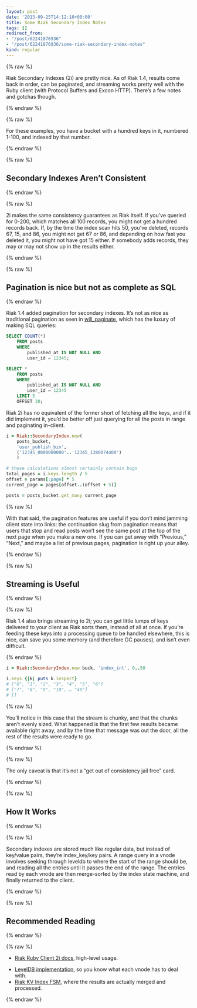 ```yaml
---
layout: post
date: '2013-09-25T14:12:10+00:00'
title: Some Riak Secondary Index Notes
tags: []
redirect_from:
- "/post/62241876936"
- "/post/62241876936/some-riak-secondary-index-notes"
kind: regular
---
```

{% raw %}<p>Riak Secondary Indexes (2i) are pretty nice. As of Riak 1.4, results come back
in order, can be paginated, and streaming works pretty well with the Ruby
client (with Protocol Buffers and Excon HTTP). There’s a few notes and gotchas
though.</p>{% endraw %}

{% raw %}<p>For these examples, you have a bucket with a hundred keys in it, numbered 1-100,
and indexed by that number.</p>{% endraw %}

{% raw %}<h2>Secondary Indexes Aren&rsquo;t Consistent</h2>{% endraw %}

{% raw %}<p>2i makes the same consistency guarantees as Riak itself. If you’ve queried for 0-200, which matches all 100 records,
you might not get a hundred records back. If, by the time the index scan hits
50, you’ve deleted, records 67, 15, and 86, you might not get 67 or 86, and
depending on how fast you deleted it, you might not have got 15 either. If
somebody adds records, they may or may not show up in the results either.</p>{% endraw %}

{% raw %}<h2>Pagination is nice but not as complete as SQL</h2>{% endraw %}

Riak 1.4 added pagination for secondary indexes. It’s not as nice as
traditional pagination as seen in
<a href="https://rubygems.org/gems/will_paginate">will_paginate</a>, which has the luxury
of making SQL queries:

```sql
SELECT COUNT(*)
    FROM posts
    WHERE
        published_at IS NOT NULL AND
        user_id = 12345;

SELECT *
    FROM posts
    WHERE
        published_at IS NOT NULL AND
        user_id = 12345
    LIMIT 5
    OFFSET 30;
```

Riak 2i has no equivalent of the former short of fetching all the keys, and
if it did implement it, you’d be better off just querying for all
the posts in range and paginating in-client.

```ruby
i = Riak::SecondaryIndex.new(
    posts_bucket,
    'user_publish_bin',
    ('12345_0000000000'..'12345_1380074400')
    )

# these calculations almost certainly contain bugs
total_pages = i.keys.length / 5
offset = params[:page] * 5
current_page = pages[offset..(offset + 5)]

posts = posts_bucket.get_many current_page
```

{% raw %}<p>With that said, the pagination features are useful if you don’t
mind jamming client state into links: the continuation slug from pagination
means that users that stop and read posts won’t see the same post at the top
of the next page when you make a new one. If you can get away with “Previous,” “Next,” and maybe a list of previous pages, pagination is right up your alley.</p>{% endraw %}

{% raw %}<h2>Streaming is Useful</h2>{% endraw %}

{% raw %}<p>Riak 1.4 also brings streaming to 2i; you can get little lumps of keys
delivered to your client as Riak sorts them, instead of all at once. If you’re
feeding these keys into a processing queue to be handled elsewhere, this is
nice, can save you some memory (and therefore GC pauses), and isn’t even
difficult.</p>{% endraw %}

```ruby
i = Riak::SecondaryIndex.new buck, 'index_int', 0..50

i.keys {|k| puts k.inspect}
# ["0", "1", "2", "3", "4", "5", "6"]
# ["7", "8", "9", "10", … "49"]
# []
```

{% raw %}<p>You&rsquo;ll notice in this case that the stream is chunky, and that the chunks aren&rsquo;t evenly sized. What happened is that the first few results became available right away, and by the time that message was out the door, all the rest of the results were ready to go.</p>{% endraw %}

{% raw %}<p>The only caveat is that it’s not a “get out of consistency jail free” card.</p>{% endraw %}

{% raw %}<h2>How It Works</h2>{% endraw %}

{% raw %}<p>Secondary indexes are stored much like regular data, but instead of key/value
pairs, they’re index_key/key pairs. A range query in a vnode involves seeking through
leveldb to where the start of the range should be, and reading all the entries
until it passes the end of the range. The entries read by each vnode are then
merge-sorted by the index state machine, and finally returned to the client.</p>{% endraw %}

{% raw %}<h2>Recommended Reading</h2>{% endraw %}

{% raw %}<ul><li><a href="https://github.com/basho/riak-ruby-client/tree/1-4-stable#secondary-index-examples">Riak Ruby Client 2i docs</a>, high-level usage.</li>
<li><a href="http://leveldb.googlecode.com/svn/trunk/doc/impl.html">LevelDB implementation</a>, so you know what each vnode has to deal with.</li>
<li><a href="https://github.com/basho/riak_kv/blob/1.4/src/riak_kv_index_fsm.erl#L101">Riak KV Index FSM</a>, where the results are actually merged and processed.</li>
</ul>{% endraw %}
